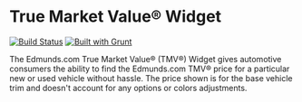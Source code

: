 # True Market Value&reg; Widget

[![Build Status](https://travis-ci.org/EdmundsWidgets/com.edmunds.widgets.tmv.png?branch=master)](https://travis-ci.org/EdmundsWidgets/com.edmunds.widgets.tmv)
[![Built with Grunt](https://cdn.gruntjs.com/builtwith.png)](http://gruntjs.com)

The Edmunds.com True Market Value&reg; (TMV&reg;) Widget gives automotive consumers the ability to find the Edmunds.com TMV&reg; price for a particular new or used vehicle without hassle. The price shown is for the base vehicle trim and doesn't account for any options or colors adjustments.
